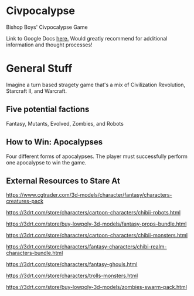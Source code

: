 # Civpocalypse
Bishop Boys' Civpocalypse Game

Link to Google Docs <a href="https://docs.google.com/document/d/1Ahguo55UAO-L2iUj7KMUyHHKwPPzQT1xr0dbr_G1cKg/edit?usp=sharing" target="_blank">here.</a> Would greatly recommend for additional information and thought processes!

# General Stuff

Imagine a turn based stragety game that's a mix of Civilization Revolution, Starcraft II, and Warcraft.

## Five potential factions
Fantasy, Mutants, Evolved, Zombies, and Robots

## How to Win: Apocalypses
Four different forms of apocalypses. The player must successfully perform one apocalypse to win the game.

## External Resources to Stare At
https://www.cgtrader.com/3d-models/character/fantasy/characters-creatures-pack

https://3drt.com/store/characters/cartoon-characters/chibii-robots.html

https://3drt.com/store/buy-lowpoly-3d-models/fantasy-props-bundle.html

https://3drt.com/store/characters/cartoon-characters/chibii-monsters.html

https://3drt.com/store/characters/fantasy-characters/chibi-realm-characters-bundle.html

https://3drt.com/store/characters/fantasy-ghouls.html

https://3drt.com/store/characters/trolls-monsters.html

https://3drt.com/store/buy-lowpoly-3d-models/zombies-swarm-pack.html
